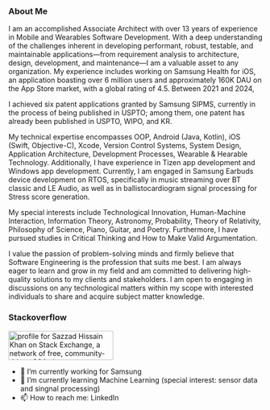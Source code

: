 ### About Me

I am an accomplished Associate Architect with over 13 years of experience in Mobile and Wearables Software Development. With a deep understanding of the challenges inherent in developing performant, robust, testable, and maintainable applications—from requirement analysis to architecture, design, development, and maintenance—I am a valuable asset to any organization. My experience includes working on Samsung Health for iOS, an application boasting over 6 million users and approximately 160K DAU on the App Store market, with a global rating of 4.5. Between 2021 and 2024, 

I achieved six patent applications granted by Samsung SIPMS, currently in the process of being published in USPTO; among them, one patent has already been published in USPTO, WIPO, and KR. 

My technical expertise encompasses OOP, Android (Java, Kotlin), iOS (Swift, Objective-C), Xcode, Version Control Systems, System Design, Application Architecture, Development Processes, Wearable & Hearable Technology. Additionally, I have experience in Tizen app development and Windows app development. Currently, I am engaged in Samsung Earbuds device development on RTOS, specifically in music streaming over BT classic and LE Audio, as well as in ballistocardiogram signal processing for Stress score generation. 

My special interests include Technological Innovation, Human-Machine Interaction, Information Theory, Astronomy, Probability, Theory of Relativity, Philosophy of Science, Piano, Guitar, and Poetry. Furthermore, I have pursued studies in Critical Thinking and How to Make Valid Argumentation. 

I value the passion of problem-solving minds and firmly believe that Software Engineering is the profession that suits me best. I am always eager to learn and grow in my field and am committed to delivering high-quality solutions to my clients and stakeholders. I am open to engaging in discussions on any technological matters within my scope with interested individuals to share and acquire subject matter knowledge.

### Stackoverflow

<a href="https://stackexchange.com/users/1089130"><img src="https://stackexchange.com/users/flair/1089130.png" width="208" height="58" alt="profile for Sazzad Hissain Khan on Stack Exchange, a network of free, community-driven Q&amp;A sites" title="profile for Sazzad Hissain Khan on Stack Exchange, a network of free, community-driven Q&amp;A sites"></a>

- 🔭 I’m currently working for Samsung
- 🌱 I’m currently learning Machine Learning (special interest: sensor data and singnal processing)
- 📫 How to reach me: LinkedIn
